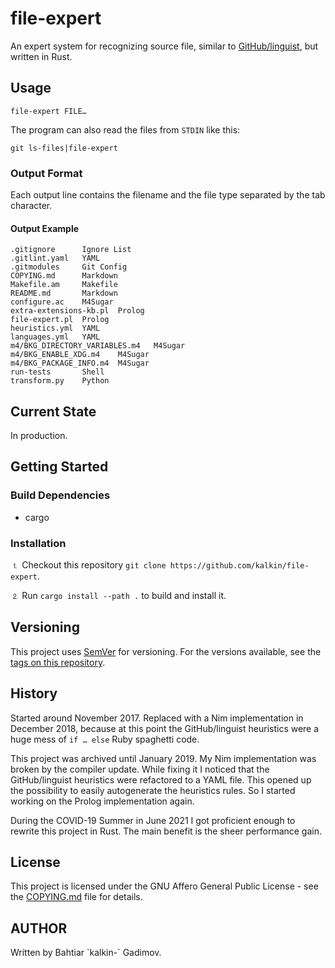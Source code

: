 # file-expert

An expert system for recognizing source file, similar to
[GitHub/linguist](https://github.com/github/linguist), but written in Rust.

## Usage

```shell
file-expert FILE…
```

The program can also read the files from `STDIN` like this:

```shell
git ls-files|file-expert
```

### Output Format

Each output line contains the filename and the file type separated by the tab
character.

#### Output Example

```
.gitignore      Ignore List
.gitlint.yaml   YAML
.gitmodules     Git Config
COPYING.md      Markdown
Makefile.am     Makefile
README.md       Markdown
configure.ac    M4Sugar
extra-extensions-kb.pl  Prolog
file-expert.pl  Prolog
heuristics.yml  YAML
languages.yml   YAML
m4/BKG_DIRECTORY_VARIABLES.m4   M4Sugar
m4/BKG_ENABLE_XDG.m4    M4Sugar
m4/BKG_PACKAGE_INFO.m4  M4Sugar
run-tests       Shell
transform.py    Python
```

## Current State

In production.

## Getting Started

### Build Dependencies

* cargo

### Installation

⒈ Checkout this repository `git clone https://github.com/kalkin/file-expert`.

⒉ Run `cargo install --path .` to build and install it.

## Versioning

This project uses [SemVer](http://semver.org/) for versioning. For the versions
available, see the [tags on this repository](https://github.com/kalkin/file-expert/tags).

## History

Started around November 2017. Replaced with a Nim implementation in December
2018, because at this point the GitHub/linguist heuristics were a huge mess of
`if … else` Ruby spaghetti code.

This project was archived until January 2019. My Nim implementation was broken
by the compiler update. While fixing it I noticed that the GitHub/linguist
heuristics were refactored to a YAML file. This opened up the possibility to
easily autogenerate the heuristics rules. So I started working on the Prolog
implementation again.

During the COVID-19 Summer in June 2021 I got proficient enough to rewrite this
project in Rust. The main benefit is the sheer performance gain.

## License

This project is licensed under the GNU Affero General Public License - see the
[COPYING.md](COPYING.md) file for details.

## AUTHOR

Written by Bahtiar \`kalkin-\` Gadimov.
